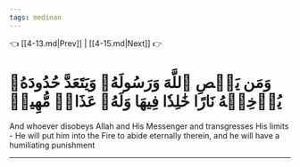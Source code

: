 ```yaml
---
tags: medinan
---
```


👈 [[4-13.md|Prev]] | [[4-15.md|Next]] 👉

# وَمَن يَعۡصِ ٱللَّهَ وَرَسُولَهُۥ وَيَتَعَدَّ حُدُودَهُۥ يُدۡخِلۡهُ نَارًا خَٰلِدٗا فِيهَا وَلَهُۥ عَذَابٞ مُّهِينٞ

And whoever disobeys Allah and His Messenger and transgresses His limits - He will put him into the Fire to abide eternally therein, and he will have a humiliating punishment

---

